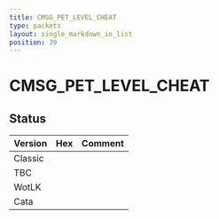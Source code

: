 ```yaml
---
title: CMSG_PET_LEVEL_CHEAT
type: packets
layout: single_markdown_in_list
position: 39
---
```


# CMSG_PET_LEVEL_CHEAT

## Status

Version | Hex | Comment
---------- | ---------- | ---------- 
Classic |  |  
TBC |  |  
WotLK |  |  
Cata |  |  
